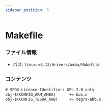 ```yaml
---
sidebar_position: 3
---
```

# Makefile

### ファイル情報

- パス: `linux-v6.12/drivers/amba/Makefile`

### コンテンツ

```txt
# SPDX-License-Identifier: GPL-2.0-only
obj-$(CONFIG_ARM_AMBA)		+= bus.o
obj-$(CONFIG_TEGRA_AHB)		+= tegra-ahb.o

```
